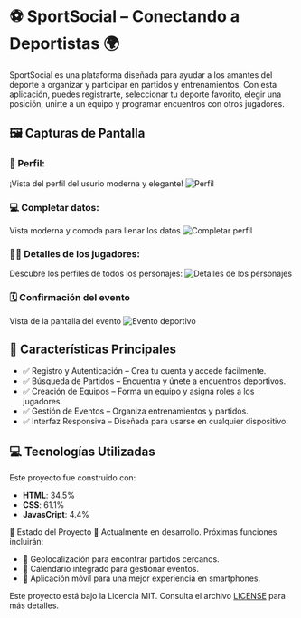 # ⚽ SportSocial – Conectando a Deportistas 🌍

SportSocial es una plataforma diseñada para ayudar a los amantes del deporte a organizar y participar en partidos y entrenamientos. Con esta aplicación, puedes registrarte, seleccionar tu deporte favorito, elegir una posición, unirte a un equipo y programar encuentros con otros jugadores.

## 🖼️ Capturas de Pantalla

### 🌟 Perfil:
¡Vista del perfil del usurio moderna y elegante!
![Perfil](./assets/images/profile-capture.png)

### 💻 Completar datos:
Vista moderna y comoda para llenar los datos
![Completar perfil](./assets/images/complete-capture.png)

### 🏌️‍♀️ Detalles de los jugadores:
Descubre los perfiles de todos los personajes:
![Detalles de los personajes](assets/img/otros/Captura_player.png)

### 🗓️ Confirmación del evento
Vista de la pantalla del evento
![Evento deportivo](./assets/images/ficha-capture.png)

## 🎯 Características Principales

- ✅ Registro y Autenticación – Crea tu cuenta y accede fácilmente.
- ✅ Búsqueda de Partidos – Encuentra y únete a encuentros deportivos.
- ✅ Creación de Equipos – Forma un equipo y asigna roles a los jugadores.
- ✅ Gestión de Eventos – Organiza entrenamientos y partidos.
- ✅ Interfaz Responsiva – Diseñada para usarse en cualquier dispositivo.

## 💻 Tecnologías Utilizadas

Este proyecto fue construido con:

- **HTML**: 34.5%
- **CSS**: 61.1%
- **JavasCript**: 4.4%

🚧 Estado del Proyecto
🔧 Actualmente en desarrollo. Próximas funciones incluirán:

- 📍 Geolocalización para encontrar partidos cercanos.
- 📅 Calendario integrado para gestionar eventos.
- 📲 Aplicación móvil para una mejor experiencia en smartphones.

Este proyecto está bajo la Licencia MIT. Consulta el archivo [LICENSE](LICENSE) para más detalles.






